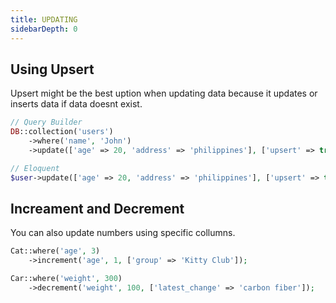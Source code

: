 ```yaml
---
title: UPDATING
sidebarDepth: 0
---
```


## Using Upsert
Upsert might be the best uption when updating data because it updates or inserts data if data doesnt exist.
```php
// Query Builder
DB::collection('users')
    ->where('name', 'John')
    ->update(['age' => 20, 'address' => 'philippines'], ['upsert' => true]);

// Eloquent
$user->update(['age' => 20, 'address' => 'philippines'], ['upsert' => true]);
```

## Increament and Decrement
You can also update numbers using specific collumns.
```php
Cat::where('age', 3)
    ->increment('age', 1, ['group' => 'Kitty Club']);

Car::where('weight', 300)
    ->decrement('weight', 100, ['latest_change' => 'carbon fiber']);
```